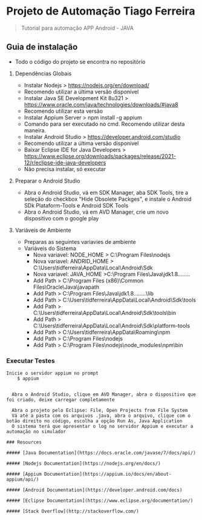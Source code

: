 
# Projeto de Automação Tiago Ferreira
> Tutorial para automação APP Android - JAVA


## Guia de instalação
- Todo o código do projeto se encontra no repositório

1. Dependências Globais

    * Instalar Nodejs > https://nodejs.org/en/download/
    - Recomendo utilizar a última versão disponível
	
	* Instalar Java SE Development Kit 8u321 > https://www.oracle.com/java/technologies/downloads/#java8
    - Recomendo utilizar esta versão
	
	* Instalar Appium Server > npm install -g appium
    - Comando para ser executado no cmd. Recomendo utilizar desta maneira.
	
	* Instalar Android Studio > https://developer.android.com/studio
	- Recomendo utilizar a última versão disponível
	
	* Baixar Eclipse IDE for Java Developers > https://www.eclipse.org/downloads/packages/release/2021-12/r/eclipse-ide-java-developers
	- Não precisa instalar, só executar

    
2. Preparar o Android Studio
	* Abra o Android Studio, vá em SDK Manager, aba SDK Tools, tire a seleção do checkbox "Hide Obsolete Packges", e instale o Android SDk Plataform-Tools e Android SDK Tools
	* Abra o Android Studio, vá em AVD Manager, crie um novo dispositivo com o google play
		
3. Variáveis de Ambiente
	
	* Preparas as seguintes variavies de ambiente
	- Variáveis do Sistema
		* Nova variavel: NODE_HOME > C:\Program Files\nodejs 
		* Nova variavel: ANDRID_HOME > C:\Users\tidferreira\AppData\Local\Android\Sdk 
		* Nova variavel: JAVA_HOME >C:\Program Files\Java\jdk1.8........ 
		* Add Path > C:\Program Files (x86)\Common Files\Oracle\Java\javapath 
		* Add Path > C:\Program Files\Java\jdk1.8........\lib 
		* Add Path > C:\Users\tidferreira\AppData\Local\Android\Sdk\tools 
		* Add Path > C:\Users\tidferreira\AppData\Local\Android\Sdk\tools\bin 
		* Add Path > C:\Users\tidferreira\AppData\Local\Android\Sdk\platform-tools 
		* Add Path > C:\Users\tidferreira\AppData\Roaming\npm 
		* Add Path > C:\Program Files\nodejs 
		* Add Path > C:\Program Files\nodejs\node_modules\npm\bin


### Executar Testes
	Inicie o servidor appium no prompt
		$ appium
  ```
  
	Abra o Android Studio, clique em AVD Manager, abra o dispositivo que foi criado, deixe carregar completamente
	
	Abra o projeto pelo Eclipse: File, Open Projects from File System
	Vá até a pasta com os arquivos .java, abra o arquivo, clique com o botão direito no código, escolha a opção Run As, Java Application
	O sistema terá que apresentar o log no servidor Appium e executar a automação no simulador

### Resources

##### [Java Documentation](https://docs.oracle.com/javase/7/docs/api/)

##### [Nodejs Documentation](https://nodejs.org/en/docs/)

##### [Appium Documentation](https://appium.io/docs/en/about-appium/api/)

##### [Android Documentation](https://developer.android.com/docs)

##### [Eclipse Documentation](https://www.eclipse.org/documentation/)

##### [Stack Overflow](http://stackoverflow.com/)
